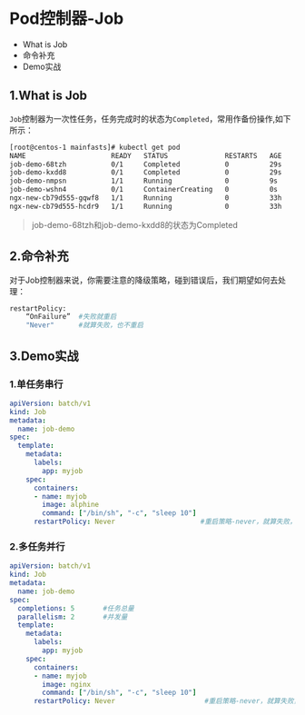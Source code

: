 # Pod控制器-Job
- What is Job
- 命令补充
- Demo实战


## 1.What is Job
`Job`控制器为一次性任务，任务完成时的状态为`Completed`，常用作备份操作,如下所示：
```bash
[root@centos-1 mainfasts]# kubectl get pod
NAME                     READY   STATUS              RESTARTS   AGE
job-demo-68tzh           0/1     Completed           0          29s
job-demo-kxdd8           0/1     Completed           0          29s
job-demo-nmpsn           1/1     Running             0          9s
job-demo-wshn4           0/1     ContainerCreating   0          0s
ngx-new-cb79d555-gqwf8   1/1     Running             0          33h
ngx-new-cb79d555-hcdr9   1/1     Running             0          33h
```
> job-demo-68tzh和job-demo-kxdd8的状态为Completed

## 2.命令补充
对于Job控制器来说，你需要注意的降级策略，碰到错误后，我们期望如何去处理：
```bash
restartPolicy: 
    “OnFailure”  #失败就重启
    "Never"      #就算失败，也不重启
```

## 3.Demo实战

### 1.单任务串行
```yaml
apiVersion: batch/v1
kind: Job
metadata:
  name: job-demo
spec:
  template:
    metadata:
      labels:
        app: myjob
    spec:
      containers:
      - name: myjob
        image: alphine
        command: ["/bin/sh", "-c", "sleep 10"]
      restartPolicy: Never                     #重启策略-never，就算失败，也不重启
```

### 2.多任务并行
```yaml
apiVersion: batch/v1
kind: Job
metadata:
  name: job-demo
spec:
  completions: 5       #任务总量
  parallelism: 2       #并发量
  template:
    metadata:
      labels:
        app: myjob
    spec:
      containers:
      - name: myjob
        image: nginx
        command: ["/bin/sh", "-c", "sleep 10"]
      restartPolicy: Never                      #重启策略-never，就算失败，也不重启
```